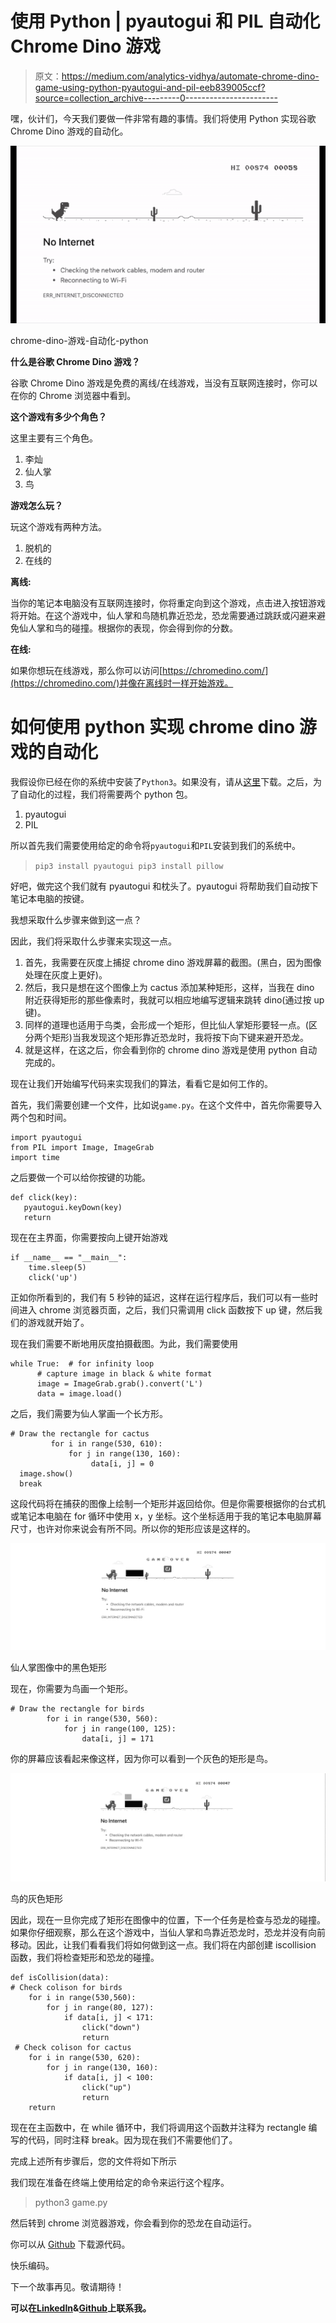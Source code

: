 # 使用 Python | pyautogui 和 PIL 自动化 Chrome Dino 游戏

> 原文：<https://medium.com/analytics-vidhya/automate-chrome-dino-game-using-python-pyautogui-and-pil-eeb839005ccf?source=collection_archive---------0----------------------->

嘿，伙计们，今天我们要做一件非常有趣的事情。我们将使用 Python 实现谷歌 Chrome Dino 游戏的自动化。

![](img/8816502cb6d0f4263ef90328203d2bd7.png)

chrome-dino-游戏-自动化-python

**什么是谷歌 Chrome Dino 游戏？**

谷歌 Chrome Dino 游戏是免费的离线/在线游戏，当没有互联网连接时，你可以在你的 Chrome 浏览器中看到。

**这个游戏有多少个角色？**

这里主要有三个角色。

1.  李灿
2.  仙人掌
3.  鸟

**游戏怎么玩？**

玩这个游戏有两种方法。

1.  脱机的
2.  在线的

**离线:**

当你的笔记本电脑没有互联网连接时，你将重定向到这个游戏，点击进入按钮游戏将开始。在这个游戏中，仙人掌和鸟随机靠近恐龙，恐龙需要通过跳跃或闪避来避免仙人掌和鸟的碰撞。根据你的表现，你会得到你的分数。

**在线:**

如果你想玩在线游戏，那么你可以访问[https://chromedino.com/](https://chromedino.com/)并像在离线时一样开始游戏。

# **如何使用 python 实现 chrome dino 游戏的自动化**

我假设你已经在你的系统中安装了`Python3`。如果没有，请从[这里](https://www.python.org/)下载。之后，为了自动化的过程，我们将需要两个 python 包。

1.  pyautogui
2.  PIL

所以首先我们需要使用给定的命令将`pyautogui`和`PIL`安装到我们的系统中。

> `pip3 install pyautogui
> pip3 install pillow`

好吧，做完这个我们就有 pyautogui 和枕头了。pyautogui 将帮助我们自动按下笔记本电脑的按键。

我想采取什么步骤来做到这一点？

因此，我们将采取什么步骤来实现这一点。

1.  首先，我需要在灰度上捕捉 chrome dino 游戏屏幕的截图。(黑白，因为图像处理在灰度上更好)。
2.  然后，我只是想在这个图像上为 cactus 添加某种矩形，这样，当我在 dino 附近获得矩形的那些像素时，我就可以相应地编写逻辑来跳转 dino(通过按 up 键)。
3.  同样的道理也适用于鸟类，会形成一个矩形，但比仙人掌矩形要轻一点。(区分两个矩形)当我发现这个矩形靠近恐龙时，我将按下向下键来避开恐龙。
4.  就是这样，在这之后，你会看到你的 chrome dino 游戏是使用 python 自动完成的。

现在让我们开始编写代码来实现我们的算法，看看它是如何工作的。

首先，我们需要创建一个文件，比如说`game.py`。在这个文件中，首先你需要导入两个包和时间。

```
import pyautogui 
from PIL import Image, ImageGrab 
import time
```

之后要做一个可以给你按键的功能。

```
def click(key):
   pyautogui.keyDown(key)
   return
```

现在在主界面，你需要按向上键开始游戏

```
if __name__ == "__main__":
    time.sleep(5)
    click('up')
```

正如你所看到的，我们有 5 秒钟的延迟，这样在运行程序后，我们可以有一些时间进入 chrome 浏览器页面，之后，我们只需调用 click 函数按下 up 键，然后我们的游戏就开始了。

现在我们需要不断地用灰度拍摄截图。为此，我们需要使用

```
while True:  # for infinity loop
      # capture image in black & white format
      image = ImageGrab.grab().convert('L')   
      data = image.load()
```

之后，我们需要为仙人掌画一个长方形。

```
# Draw the rectangle for cactus
         for i in range(530, 610):
             for j in range(130, 160):
                  data[i, j] = 0
  image.show()
  break
```

这段代码将在捕获的图像上绘制一个矩形并返回给你。但是你需要根据你的台式机或笔记本电脑在 for 循环中使用 x，y 坐标。这个坐标适用于我的笔记本电脑屏幕尺寸，也许对你来说会有所不同。所以你的矩形应该是这样的。

![](img/3991132cebf9ac67c270dea756af8310.png)

仙人掌图像中的黑色矩形

现在，你需要为鸟画一个矩形。

```
# Draw the rectangle for birds
        for i in range(530, 560):
            for j in range(100, 125):
                data[i, j] = 171
```

你的屏幕应该看起来像这样，因为你可以看到一个灰色的矩形是鸟。

![](img/4b66a73494b0fbbcd7dcebd7e4a94b76.png)

鸟的灰色矩形

因此，现在一旦你完成了矩形在图像中的位置，下一个任务是检查与恐龙的碰撞。如果你仔细观察，那么在这个游戏中，当仙人掌和鸟靠近恐龙时，恐龙并没有向前移动。因此，让我们看看我们将如何做到这一点。我们将在内部创建 iscollision 函数，我们将检查矩形和恐龙的碰撞。

```
def isCollision(data):
# Check colison for birds
    for i in range(530,560):
        for j in range(80, 127):
            if data[i, j] < 171:
                click("down")
                return
 # Check colison for cactus
    for i in range(530, 620):
        for j in range(130, 160):
            if data[i, j] < 100:
                click("up")
                return
    return
```

现在在主函数中，在 while 循环中，我们将调用这个函数并注释为 rectangle 编写的代码，同时注释 break。因为现在我们不需要他们了。

完成上述所有步骤后，您的文件将如下所示

我们现在准备在终端上使用给定的命令来运行这个程序。

> python3 game.py

然后转到 chrome 浏览器游戏，你会看到你的恐龙在自动运行。

你可以从 [Github](https://github.com/ayushgemini/automate-chrome-dino-game-python.git) 下载源代码。

快乐编码。

下一个故事再见。敬请期待！

**可以在**[**LinkedIn**](https://www.linkedin.com/in/ayush-gemini/)**&**[**Github**](https://github.com/ayushgemini)**上联系我。**